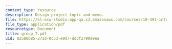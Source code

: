 ```yaml
---
content_type: resource
description: Design project topic and memo.
file: https://ol-ocw-studio-app-qa.s3.amazonaws.com/courses/10-491-integrated-chemical-engineering-ii-spring-2006/82588b85271d0c53e9d7dd3f2790e9ea_group_7.pdf
file_type: application/pdf
resourcetype: Document
title: group_7.pdf
uid: 82588b85-271d-0c53-e9d7-dd3f2790e9ea
---
```

